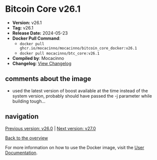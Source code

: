 # Bitcoin Core v26.1

- **Version:** v26.1
- **Tag:** v26.1
- **Release Date:** 2024-05-23
- **Docker Pull Command**:
  - `docker pull ghcr.io/mocacinno/mocacinno/bitcoin_core_docker:v26.1`
  - `docker pull mocacinno/btc_core:v26.1`
- **Compiled by**: Mocacinno
- **Changelog**: [View Changelog](https://github.com/bitcoin/bitcoin/blob/v26.1/doc/release-notes.md)

## comments about the image

- used the latest version of boost available at the time instead of the system version, probably should have passed the -j parameter while building tough...

## navigation

[Previous version: v26.0](./v26.0.md) | [Next version: v27.0](./v27.0.md)

[Back to the overview](./Readme.md)

For more information on how to use the Docker image, visit the [User Documentation](../userdocs/README.md).
